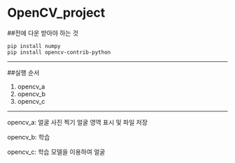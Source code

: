 # OpenCV_project

##전에 다운 받아야 하는 것

```
pip install numpy
pip install opencv-contrib-python
```
* * *

##실행 순서
1. opencv_a
2. opencv_b
3. opencv_c

* * *

opencv_a:
  얼굴 사진 찍기
  얼굴 영역 표시 및 파일 저장
  
opencv_b:
  학습
  
opencv_c:
  학습 모델을 이용하여 얼굴 
